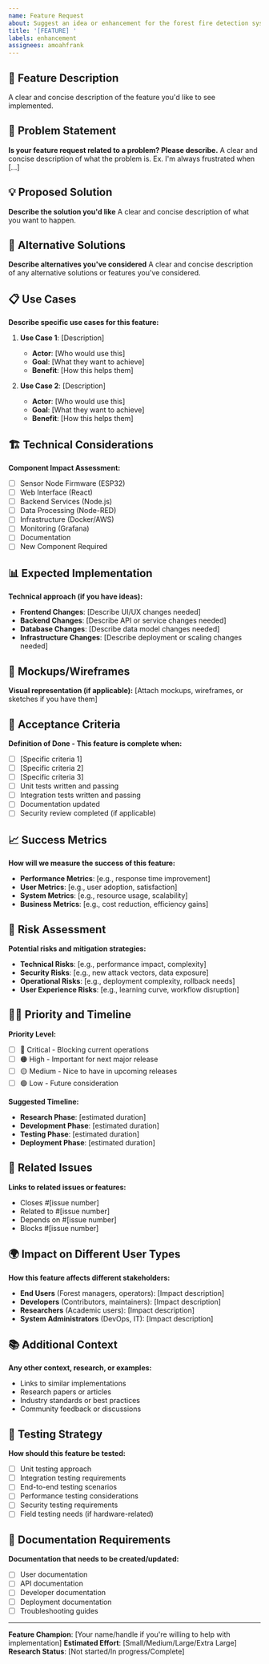 ```yaml
---
name: Feature Request
about: Suggest an idea or enhancement for the forest fire detection system
title: '[FEATURE] '
labels: enhancement
assignees: amoahfrank
---
```


## 🚀 Feature Description
A clear and concise description of the feature you'd like to see implemented.

## 🎯 Problem Statement
**Is your feature request related to a problem? Please describe.**
A clear and concise description of what the problem is. Ex. I'm always frustrated when [...]

## 💡 Proposed Solution
**Describe the solution you'd like**
A clear and concise description of what you want to happen.

## 🔄 Alternative Solutions
**Describe alternatives you've considered**
A clear and concise description of any alternative solutions or features you've considered.

## 📋 Use Cases
**Describe specific use cases for this feature:**
1. **Use Case 1**: [Description]
   - **Actor**: [Who would use this]
   - **Goal**: [What they want to achieve]
   - **Benefit**: [How this helps them]

2. **Use Case 2**: [Description]
   - **Actor**: [Who would use this]
   - **Goal**: [What they want to achieve]  
   - **Benefit**: [How this helps them]

## 🏗️ Technical Considerations
**Component Impact Assessment:**
- [ ] Sensor Node Firmware (ESP32)
- [ ] Web Interface (React)
- [ ] Backend Services (Node.js)
- [ ] Data Processing (Node-RED)
- [ ] Infrastructure (Docker/AWS)
- [ ] Monitoring (Grafana)
- [ ] Documentation
- [ ] New Component Required

## 📊 Expected Implementation
**Technical approach (if you have ideas):**
- **Frontend Changes**: [Describe UI/UX changes needed]
- **Backend Changes**: [Describe API or service changes needed]
- **Database Changes**: [Describe data model changes needed]
- **Infrastructure Changes**: [Describe deployment or scaling changes needed]

## 🎨 Mockups/Wireframes
**Visual representation (if applicable):**
[Attach mockups, wireframes, or sketches if you have them]

## 🔢 Acceptance Criteria
**Definition of Done - This feature is complete when:**
- [ ] [Specific criteria 1]
- [ ] [Specific criteria 2]
- [ ] [Specific criteria 3]
- [ ] Unit tests written and passing
- [ ] Integration tests written and passing
- [ ] Documentation updated
- [ ] Security review completed (if applicable)

## 📈 Success Metrics
**How will we measure the success of this feature:**
- **Performance Metrics**: [e.g., response time improvement]
- **User Metrics**: [e.g., user adoption, satisfaction]
- **System Metrics**: [e.g., resource usage, scalability]
- **Business Metrics**: [e.g., cost reduction, efficiency gains]

## 🚨 Risk Assessment
**Potential risks and mitigation strategies:**
- **Technical Risks**: [e.g., performance impact, complexity]
- **Security Risks**: [e.g., new attack vectors, data exposure]
- **Operational Risks**: [e.g., deployment complexity, rollback needs]
- **User Experience Risks**: [e.g., learning curve, workflow disruption]

## 🏃‍♂️ Priority and Timeline
**Priority Level:**
- [ ] 🔴 Critical - Blocking current operations
- [ ] 🟠 High - Important for next major release
- [ ] 🟡 Medium - Nice to have in upcoming releases
- [ ] 🟢 Low - Future consideration

**Suggested Timeline:**
- **Research Phase**: [estimated duration]
- **Development Phase**: [estimated duration]
- **Testing Phase**: [estimated duration]
- **Deployment Phase**: [estimated duration]

## 🔗 Related Issues
**Links to related issues or features:**
- Closes #[issue number]
- Related to #[issue number]
- Depends on #[issue number]
- Blocks #[issue number]

## 🌍 Impact on Different User Types
**How this feature affects different stakeholders:**
- **End Users** (Forest managers, operators): [Impact description]
- **Developers** (Contributors, maintainers): [Impact description]
- **Researchers** (Academic users): [Impact description]
- **System Administrators** (DevOps, IT): [Impact description]

## 📚 Additional Context
**Any other context, research, or examples:**
- Links to similar implementations
- Research papers or articles
- Industry standards or best practices
- Community feedback or discussions

## 🧪 Testing Strategy
**How should this feature be tested:**
- [ ] Unit testing approach
- [ ] Integration testing requirements
- [ ] End-to-end testing scenarios
- [ ] Performance testing considerations
- [ ] Security testing requirements
- [ ] Field testing needs (if hardware-related)

## 📖 Documentation Requirements
**Documentation that needs to be created/updated:**
- [ ] User documentation
- [ ] API documentation
- [ ] Developer documentation
- [ ] Deployment documentation
- [ ] Troubleshooting guides

---

**Feature Champion**: [Your name/handle if you're willing to help with implementation]
**Estimated Effort**: [Small/Medium/Large/Extra Large]
**Research Status**: [Not started/In progress/Complete]